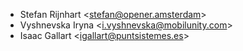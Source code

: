 - Stefan Rijnhart \<<stefan@opener.amsterdam>\>
- Vyshnevska Iryna \<<i.vyshnevska@mobilunity.com>\>
- Isaac Gallart \<<igallart@puntsistemes.es>\>

